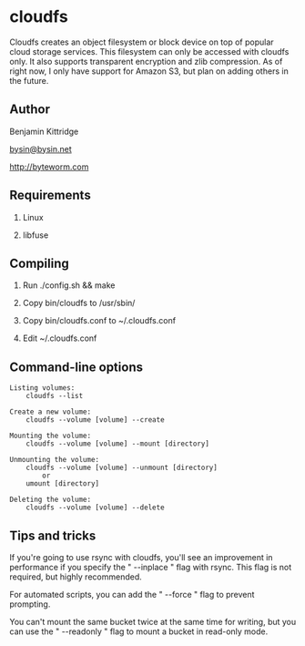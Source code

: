 cloudfs
====
Cloudfs creates an object filesystem or block device on top of
popular cloud storage services.  This filesystem can only be
accessed with cloudfs only.  It also supports transparent encryption
and zlib compression. As of right now, I only have support
for Amazon S3, but plan on adding others in the future.


Author
----
Benjamin Kittridge

bysin@bysin.net

http://byteworm.com


Requirements
----
1. Linux

2. libfuse



Compiling
----
1. Run ./config.sh && make

2. Copy bin/cloudfs to /usr/sbin/

3. Copy bin/cloudfs.conf to ~/.cloudfs.conf

4. Edit ~/.cloudfs.conf


Command-line options
----
    Listing volumes:
    	cloudfs --list
	
    Create a new volume:
    	cloudfs --volume [volume] --create
	
    Mounting the volume:
    	cloudfs --volume [volume] --mount [directory]
	
    Unmounting the volume:
    	cloudfs --volume [volume] --unmount [directory]
    		or
    	umount [directory]
	
    Deleting the volume:
    	cloudfs --volume [volume] --delete


Tips and tricks
----
If you're going to use rsync with cloudfs, you'll see an improvement in
performance if you specify the " --inplace " flag with rsync. This
flag is not required, but highly recommended.

For automated scripts, you can add the " --force " flag to prevent
prompting.

You can't mount the same bucket twice at the same time for writing,
but you can use the " --readonly " flag to mount a bucket in read-only
mode.


